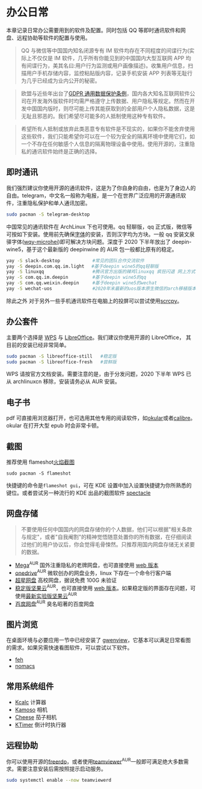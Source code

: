 # 办公日常

本章记录日常办公需要用到的软件及配置。同时包括 QQ 等即时通讯软件和网盘、远程协助等软件的配置与使用。

> QQ 与微信等中国国内知名闭源专有 IM 软件均存在不同程度的间谍行为(实际上不仅仅是 IM 软件，几乎所有你能见到的中国国内大型互联网 APP 均有间谍行为，美其名曰:用户行为监测或用户画像描述)。收集用户信息，扫描用户手机存储内容，监控粘贴版内容，记录手机安装 APP 列表等无耻行为几乎已经成为业内公开的秘密。

> 欧盟与近些年出台了[GDPR 通用数据保护条例](https://en.wikipedia.org/wiki/General_Data_Protection_Regulation)，国内各大知名互联网软件公司在开发海外版软件时均需严格遵守上传数据、用户隐私等规定。然而在开发中国国内版时，则尽可能上传其能获取到的全部用户个人隐私数据，这是无耻且邪恶的。我们希望尽可能多的人抵制使用这种专有软件。

> 希望所有人抵制或放弃此类恶意专有软件是不现实的，如果你不能舍弃使用这些软件，我们只能希望你可以在一个较为安全的隔离环境中使用它们，如一个不存在任何敏感个人信息的隔离物理设备中使用。使用开源的，注重隐私的通讯软件始终是正确的选择。

## 即时通讯

我们强烈建议你使用开源的通讯软件，这是为了你自身的自由，也是为了身边人的自由。telegram，中文名一般称为电报，是一个在世界广泛应用的开源通讯软件，注重隐私保护和单人通讯加密。

```bash
sudo pacman -S telegram-desktop
```

中国常见的通讯软件在 ArchLinux 下也可使用。qq 轻聊版，qq 正式版，微信等可按如下安装。使用前先确保[字体](https://wiki.archlinux.org/index.php/Localization/Chinese#Fonts)的安装，否则汉字均为方块。一般 qq 安装文泉驿字体([wqy-microhei](https://archlinux.org/packages/?name=wqy-microhei))即可解决方块问题。深度于 2020 下半年放出了 deepin-wine5，基于这个最新版的 deepinwine 的 AUR 包一般都比原有的稳定。

```bash
yay -S slack-desktop            #常见的团队合作交流软件
yay -S deepin.com.qq.im.light　 #基于deepin wine5的qq轻聊版
yay -S linuxqq                  #腾讯官方出版的辣鸡linuxqq 疯狂闪退 网上方式均无效 不建议安装
yay -S com.qq.im.deepin         #基于deepin wine5的qq
yay -S com.qq.weixin.deepin     #基于deepin wine5的wechat
yay -S wechat-uos               #2020年末最新的uos版本原生微信的arch移植版本
```

除此之外 对于另外一些手机通讯软件在电脑上的投屏可以尝试使用[scrcpy](https://aur.archlinux.org/packages/scrcpy/)。

## 办公套件

主要两个选择是 [WPS](<https://wiki.archlinux.org/index.php/WPS_Office_(%E7%AE%80%E4%BD%93%E4%B8%AD%E6%96%87)>) 与 [LibreOffice](https://wiki.archlinux.org/index.php/LibreOffice)。我们建议你使用开源的 LibreOffice， 其目前的安装已经非常简单。

```bash
sudo pacman -S libreoffice-still   #稳定版
sudo pacman -S libreoffice-fresh   #尝鲜版
```

WPS 请按官方文档安装。需要注意的是，由于分发问题，2020 下半年 WPS 已从 archlinuxcn 移除，安装请务必从 AUR 安装。

## 电子书

pdf 可直接用浏览器打开，也可选用其他专用的阅读软件，如[okular](https://archlinux.org/packages/extra/x86_64/okular/)或者[calibre](https://archlinux.org/packages/community/x86_64/calibre/)。okular 在打开大型 epub 时会非常卡顿。

## 截图

推荐使用 flameshot[火焰截图](https://www.bilibili.com/video/BV1LK4y1s7wX/)

```
sudo pacman -S flameshot
```

快捷键的命令是`flameshot gui`，可在 KDE 设置中加入设置快捷键为你所熟悉的键位。或者尝试另一种流行的 KDE 出品的截图软件 [spectacle](https://archlinux.org/packages/extra/x86_64/spectacle/)

## 网盘存储

> 不要使用任何中国国内的网盘存储你的个人数据，他们可以根据"相关条款与规定"，或者"自我阉割"的精神觉悟随意处置你的所有数据，在仔细阅读过他们的用户协议后，你会觉得毛骨悚然。只推荐用国内网盘存储无关紧要的数据。

- [Mega](https://aur.archlinux.org/packages/megasync/)<sup>AUR</sup> 国外注重隐私的老牌网盘，也可直接使用 [web 版本](https://mega.nz/fm/dashboard)
- [onedrive](https://aur.archlinux.org/packages/onedrive-abraunegg/)<sup>AUR</sup> 微软创办的网盘业务，linux 下存在一个命令行客户端
- [超星网盘](http://i.mooc.chaoxing.com/space/index?t=1600061701200) 高校网盘，据说免费 100G 未验证
- [稳定版坚果云](https://aur.archlinux.org/packages/nutstore/)<sup>AUR</sup>，也可直接使用 [web 版本](https://www.jianguoyun.com/d/home#/)。如果稳定版的界面存在问题，可使用[最新实验版坚果云](https://aur.archlinux.org/packages/nutstore-experimental/)<sup>AUR</sup>
- [百度网盘](https://aur.archlinux.org/packages/baidunetdisk-bin/)<sup>AUR</sup> 臭名昭著的百度网盘

## 图片浏览

在桌面环境与必要应用一节中已经安装了 [gwenview](https://archlinux.org/packages/extra/x86_64/gwenview/)，它基本可以满足日常看图的需求。如果另需快速看图软件，可以尝试以下软件。

- [feh](https://www.archlinux.org/packages/extra/x86_64/feh/)
- [nomacs](https://www.archlinux.org/packages/community/x86_64/nomacs/)

## 常用系统组件

- [Kcalc](https://archlinux.org/packages/extra/x86_64/kcalc/) 计算器
- [Kamoso](https://archlinux.org/packages/extra/x86_64/kamoso/) 相机
- [Cheese](https://archlinux.org/packages/extra/x86_64/kamoso/) 茄子相机
- [KTimer](https://archlinux.org/packages/extra/x86_64/ktimer/) 倒计时执行器

## 远程协助

你可以使用开源的[freerdp](https://archlinux.org/packages/community/x86_64/freerdp/)，或者使用[teamviewer](https://aur.archlinux.org/packages/teamviewer/)<sup>AUR</sup>一般即可满足绝大多数需求。需要注意安装后需按照提示启动服务。

```bash
sudo systemctl enable --now teamviewerd
```
